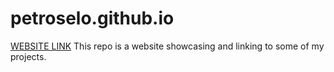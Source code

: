 # petroselo.github.io
<a href="https://petroselo.github.io/">WEBSITE LINK</a>
This repo is a website showcasing and linking to some of my projects.

